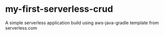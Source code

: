 # my-first-serverless-crud
A simple serverless application build using aws-java-gradle template from serverless.com
